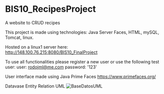 # BIS10_RecipesProject
A website to CRUD recipes

This project is made using technologies: Java Server Faces, HTML, mySQL, Tomcat, linux.

Hosted on a linux1 server here:
http://148.100.76.215:8080/BIS10_FinalProject

To use all functionalities please register a new user or use the following test user:
user: rodojml@me.com password: '123'

User interface made using Java Prime Faces
https://www.primefaces.org/

Datavase Entity Relation UML
![BaseDatosUML](https://github.com/RodoJML/BIS10_RecipesWebApp_FinalProject/assets/63088555/69ede605-c74b-4a98-b2f1-96d485293dd7)
